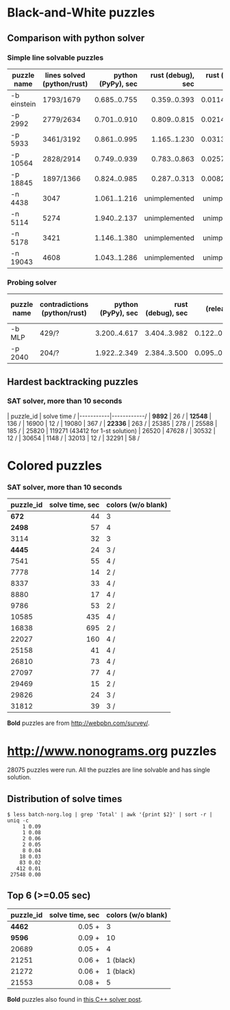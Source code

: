 # Black-and-White puzzles

## Comparison with python solver

### Simple line solvable puzzles

| puzzle name | lines solved (python/rust) | python (PyPy), sec | rust (debug), sec | rust (release), sec | gain, times |
|-------------|----------------------------|-------------------:|------------------:|--------------------:|:-----------:|
| -b einstein | 1793/1679                  | 0.685..0.755       | 0.359..0.393      | 0.0114..0.0127      | 54..66      |
| -p 2992     | 2779/2634                  | 0.701..0.910       | 0.809..0.815      | 0.0214..0.0277      | 25..42      |
| -p 5933     | 3461/3192                  | 0.861..0.995       | 1.165..1.230      | 0.0313..0.0427      | 20..32      |
| -p 10564    | 2828/2914                  | 0.749..0.939       | 0.783..0.863      | 0.0257..0.0305      | 25..36      |
| -p 18845    | 1897/1366                  | 0.824..0.985       | 0.287..0.313      | 0.0082..0.0116      | 71..120     |
| -n 4438     | 3047                       | 1.061..1.216       | unimplemented     | unimplemented       | N/A         |
| -n 5114     | 5274                       | 1.940..2.137       | unimplemented     | unimplemented       | N/A         |
| -n 5178     | 3421                       | 1.146..1.380       | unimplemented     | unimplemented       | N/A         |
| -n 19043    | 4608                       | 1.043..1.286       | unimplemented     | unimplemented       | N/A         |


### Probing solver

| puzzle name | contradictions (python/rust) | python (PyPy), sec | rust (debug), sec | rust (release), sec | gain, times |
|-------------|------------------------------|-------------------:|------------------:|--------------------:|:-----------:|
| -b MLP      | 429/?                        | 3.200..4.617       | 3.404..3.982      | 0.122..0.162        | 19..38      |
| -p 2040     | 204/?                        | 1.922..2.349       | 2.384..3.500      | 0.095..0.124        | 15..25      |



## Hardest backtracking puzzles

### SAT solver, more than 10 seconds

| puzzle_id | solve time /
|-----------|------------/
| **9892**  | 26         /
| **12548** | 136        /
| 16900     | 12         /
| 19080     | 367        /
| **22336** | 263        /
| 25385     | 278        /
| 25588     | 185        /
| 25820     | 119271 (43412 for 1-st solution)
| 26520     | 47628      /
| 30532     | 12         /
| 30654     | 1148       /
| 32013     | 12         /
| 32291     | 58         /


# Colored puzzles

### SAT solver, more than 10 seconds

| puzzle_id | solve time, sec | colors (w/o blank) |
|-----------|----------------:|--------------------|
| **672**   | 44              | 3                  |
| **2498**  | 57              | 4                  |
| 3114      | 32              | 3                  |
| **4445**  | 24              | 3                  /
| 7541      | 55              | 4                  /
| 7778      | 14              | 2                  /
| 8337      | 33              | 4                  /
| 8880      | 17              | 4                  /
| 9786      | 53              | 2                  /
| 10585     | 435             | 4                  /
| 16838     | 695             | 2                  /
| 22027     | 160             | 4                  /
| 25158     | 41              | 4                  /
| 26810     | 73              | 4                  /
| 27097     | 77              | 4                  /
| 29469     | 15              | 2                  /
| 29826     | 24              | 3                  /
| 31812     | 39              | 3                  /

**Bold** puzzles are from http://webpbn.com/survey/.


# http://www.nonograms.org puzzles

28075 puzzles were run. All the puzzles are line solvable and has single solution.

## Distribution of solve times

```
$ less batch-norg.log | grep 'Total' | awk '{print $2}' | sort -r | uniq -c
     1 0.09
     1 0.08
     2 0.06
     2 0.05
     8 0.04
    18 0.03
    83 0.02
   412 0.01
 27548 0.00
```

## Top 6 (>=0.05 sec)

| puzzle_id | solve time, sec | colors (w/o blank) |
|-----------|----------------:|--------------------|
| **4462**  | 0.05 +          | 3
| **9596**  | 0.09 +          | 10
| 20689     | 0.05 +          | 4
| 21251     | 0.06 +          | 1 (black)
| 21272     | 0.06 +          | 1 (black)
| 21553     | 0.08 +          | 5


**Bold** puzzles also found in [this C++ solver post](
https://izaron.github.io/post/solving-colored-japanese-crosswords-with-the-speed-of-light/#what-decreases-the-execution-time).
